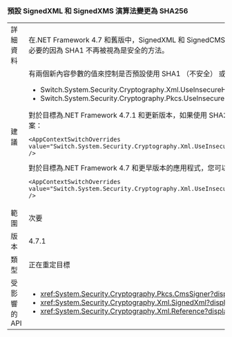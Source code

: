 ### <a name="default-signedxml-and-signedxms-algorithms-changed-to-sha256"></a>預設 SignedXML 和 SignedXMS 演算法變更為 SHA256

|   |   |
|---|---|
|詳細資料|在.NET Framework 4.7 和舊版中，SignedXML 和 SignedCMS 預設為 SHA1 進行某些作業。從.NET Framework 4.7.1 開始，這些作業的預設會啟用 SHA256。 這項變更是必要的因為 SHA1 不再被視為是安全的方法。|
|建議|有兩個新內容參數的值來控制是否預設使用 SHA1 （不安全） 或 SHA256:<ul><li>Switch.System.Security.Cryptography.Xml.UseInsecureHashAlgorithms</li><li>Switch.System.Security.Cryptography.Pkcs.UseInsecureHashAlgorithms</li></ul>對於目標為.NET Framework 4.7.1 和更新版本，如果使用 SHA256 不適當時，您可以還原預設 SHA1 來藉由新增下列設定的應用程式切換至[執行階段](~/docs/framework/configure-apps/file-schema/runtime/runtime-element.md)區段的應用程式組態檔案：<pre><code class="language-xml">&lt;AppContextSwitchOverrides value=&quot;Switch.System.Security.Cryptography.Xml.UseInsecureHashAlgorithms=true;Switch.System.Security.Cryptography.Pkcs.UseInsecureHashAlgorithms=true&quot; /&gt;&#13;&#10;</code></pre>對於目標為.NET Framework 4.7 和更早版本的應用程式，您可以選擇這項變更成加入至下列的組態參數[執行階段](~/docs/framework/configure-apps/file-schema/runtime/runtime-element.md)您應用程式組態檔區段：<pre><code class="language-xml">&lt;AppContextSwitchOverrides value=&quot;Switch.System.Security.Cryptography.Xml.UseInsecureHashAlgorithms=false;Switch.System.Security.Cryptography.Pkcs.UseInsecureHashAlgorithms=false&quot; /&gt;&#13;&#10;</code></pre>|
|範圍|次要|
|版本|4.7.1|
|類型|正在重定目標|
|受影響的 API|<ul><li><xref:System.Security.Cryptography.Pkcs.CmsSigner?displayProperty=nameWithType></li><li><xref:System.Security.Cryptography.Xml.SignedXml?displayProperty=nameWithType></li><li><xref:System.Security.Cryptography.Xml.Reference?displayProperty=nameWithType></li></ul>|


